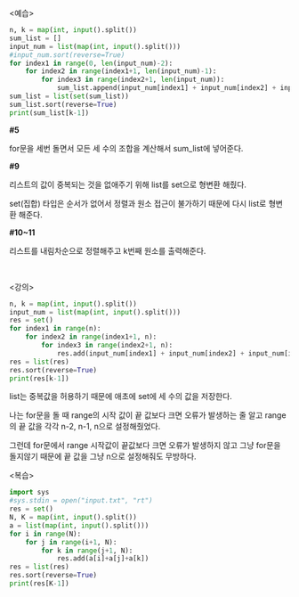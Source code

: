 <예습>

```python
n, k = map(int, input().split())
sum_list = []
input_num = list(map(int, input().split()))
#input_num.sort(reverse=True)
for index1 in range(0, len(input_num)-2):
    for index2 in range(index1+1, len(input_num)-1):
        for index3 in range(index2+1, len(input_num)):
            sum_list.append(input_num[index1] + input_num[index2] + input_num[index3])
sum_list = list(set(sum_list))
sum_list.sort(reverse=True)
print(sum_list[k-1])
```

**#5**

for문을 세번 돌면서 모든 세 수의 조합을 계산해서 sum_list에 넣어준다.

**#9**

리스트의 값이 중복되는 것을 없애주기 위해 list를 set으로 형변환 해줬다.

set(집합) 타입은 순서가 없어서 정렬과 원소 접근이 불가하기 때문에 다시 list로 형변환 해준다.

**#10~11**

리스트를 내림차순으로 정렬해주고 k번째 원소를 출력해준다.

<br/>

<강의>

```python
n, k = map(int, input().split())
input_num = list(map(int, input().split()))
res = set()
for index1 in range(n):
    for index2 in range(index1+1, n):
        for index3 in range(index2+1, n):
            res.add(input_num[index1] + input_num[index2] + input_num[index3])
res = list(res)
res.sort(reverse=True)
print(res[k-1])
```

list는 중복값을 허용하기 때문에 애초에 set에 세 수의 값을 저장한다.

나는 for문을 돌 때 range의 시작 값이 끝 값보다 크면 오류가 발생하는 줄 알고 range의 끝 값을 각각 n-2, n-1, n으로 설정해줬었다.

그런데 for문에서 range 시작값이 끝값보다 크면 오류가 발생하지 않고 그냥 for문을 돌지않기 때문에 끝 값을 그냥 n으로 설정해줘도 무방하다.

<복습>

```python
import sys
#sys.stdin = open("input.txt", "rt")
res = set()
N, K = map(int, input().split())
a = list(map(int, input().split()))
for i in range(N):
    for j in range(i+1, N):
        for k in range(j+1, N):
            res.add(a[i]+a[j]+a[k])
res = list(res)
res.sort(reverse=True)
print(res[K-1])
```
